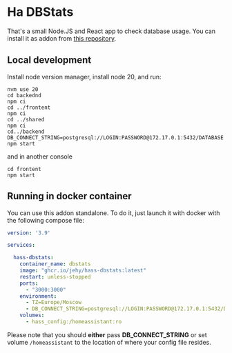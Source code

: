 # Ha DBStats

That's a small Node.JS and React app to check database usage.
You can install it as addon from [this repository](https://github.com/jehy/hass-addons).

## Local development
Install node version manager, install node 20, and run:
```shell
nvm use 20
cd backednd
npm ci
cd ../frontent
npm ci
cd ../shared
npm ci
cd../backend
DB_CONNECT_STRING=postgresql://LOGIN:PASSWORD@172.17.0.1:5432/DATABASE npm start
```
and in another console
```shell
cd frontent
npm start
```
## Running in docker container
You can use this addon standalone. To do it, just launch it with docker with the following compose file:

```yaml
version: '3.9'

services:  

  hass-dbstats:
    container_name: dbstats
    image: "ghcr.io/jehy/hass-dbstats:latest"
    restart: unless-stopped
    ports:
      - "3000:3000"
    environment:
      - TZ=Europe/Moscow
      - DB_CONNECT_STRING=postgresql://LOGIN:PASSWORD@172.17.0.1:5432/DATABASE
    volumes:
      - hass_config:/homeassistant:ro
```
Please note that you should **either** pass **DB_CONNECT_STRING** or set volume `/homeassistant` to the location of where your config file resides.
